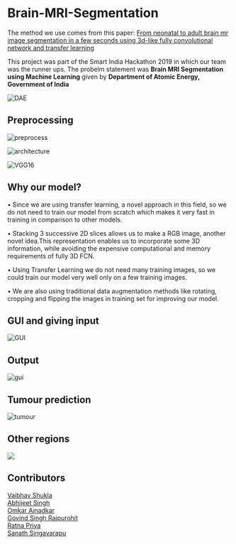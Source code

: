 # Brain-MRI-Segmentation

The method we use comes from this paper:
[From neonatal to adult brain
mr image segmentation in a few seconds using 3d-like fully convolutional network and transfer learning](https://www.lrde.epita.fr/wiki/Publications/xu.17.icip)

This project was part of the Smart India Hackathon 2019 in which our team was the runner ups.
The probelm statement was **Brain MRI Segmentation using Machine Learning** given by **Department of Atomic Energy, Government of India**

![DAE](dae.png)

## Preprocessing

![preprocess](pres.jpg)


![architecture](archi.jpg)

![VGG16](vgga.jpg)

## Why our model?

• Since we are using transfer learning, a novel approach in this field, so we do not need to train our model from scratch which makes it very fast in training in comparison to other models.

• Stacking 3 successive 2D slices allows us to make a RGB image, another novel idea.This representation enables us to incorporate some 3D information, while avoiding the expensive computational and memory requirements of fully 3D FCN.

• Using Transfer Learning we do not need many training images, so we could train our model very well only on a few training images.

• We are also using traditional data augmentation methods like rotating, cropping and flipping the images in training set for improving our model.

## GUI and giving input

![GUI](working.gif)


## Output

![gui](images/screen1.png)

## Tumour prediction

![tumour](pred2.jpg)

## Other regions

![](pred1.jpg)

## Contributors 
[Vaibhav Shukla](https://github.com/vaibhavshukla182/)  
[Abhijeet Singh](https://github.com/abhi40308)  
[Omkar Ajnadkar](https://github.com/blackbird71SR)  
[Govind Singh Rajpurohit](https://github.com/govind51)  
[Ratna Priya](https://github.com/Ratna04priya)  
[Sanath Singavarapu](https://github.com/Killer2499)  
